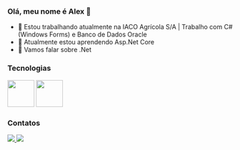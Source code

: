 ### Olá, meu nome é Alex 👋

- 🔭 Estou trabalhando atualmente na IACO Agrícola S/A | Trabalho com C#(Windows Forms) e Banco de Dados Oracle
- 🌱 Atualmente estou aprendendo Asp.Net Core
- 💬 Vamos falar sobre .Net

### Tecnologias

<div>                   
  <img src="https://cdn.jsdelivr.net/gh/devicons/devicon/icons/csharp/csharp-original.svg" width = "60" />           
  <img src="https://cdn.jsdelivr.net/gh/devicons/devicon/icons/oracle/oracle-original.svg" width = "60" />      
</div>

### Contatos

<div>
  <a href="https://www.facebook.com/profile.php?id=100003597521099&mibextid=ZbWKwL">
    <img src="https://img.shields.io/badge/Facebook-1877F2?style=for-the-badge&logo=facebook&logoColor=white" />
  </a>
  <a href="https://www.linkedin.com/in/alex-jr-arruda/">
    <img src="https://img.shields.io/badge/LinkedIn-0077B5?style=for-the-badge&logo=linkedin&logoColor=white" />
  </a>
</div>
